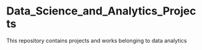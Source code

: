 # Data_Science_and_Analytics_Projects
This repository contains projects and works belonging to data analytics

